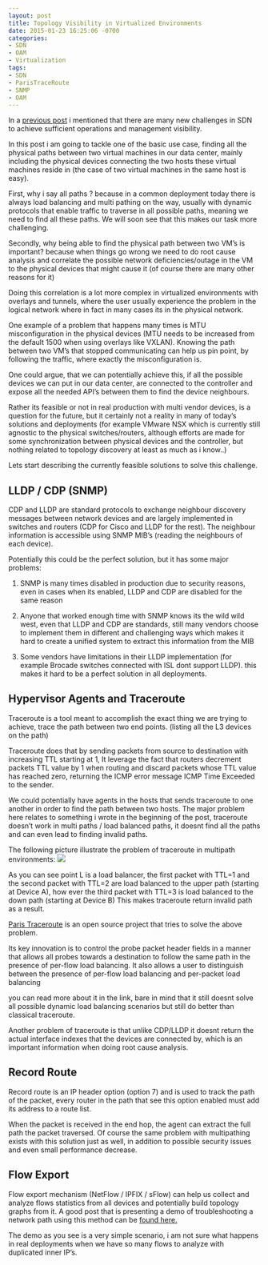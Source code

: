 ```yaml
---
layout: post
title: Topology Visibility in Virtualized Environments
date: 2015-01-23 16:25:06 -0700
categories:
- SDN
- OAM
- Virtualization
tags:
- SDN
- ParisTraceRoute
- SNMP
- OAM
---
```


In a [previous post](http://galsagie.github.io/oam/virtualization/2015/01/15/mss-clamping/) i mentioned that there are many new challenges in SDN to achieve sufficient operations and management visibility.

In this post i am going to tackle one of the basic use case, finding all the physical paths between two virtual machines in our data center, mainly including the physical devices connecting the two hosts these virtual machines reside in (the case of two virtual machines in the same host is easy).

First, why i say all paths ? because in a common deployment today there is always load balancing and multi pathing on the way, usually with dynamic protocols that enable traffic to traverse in all possible paths, meaning we need to find all these paths.
We will soon see that this makes our task more challenging.

Secondly, why being able to find the physical path between two VM’s is important? because when things go wrong we need to do root cause analysis and correlate the possible network deficiencies/outage in the VM to the physical devices that might cause it (of course there are many other reasons for it)

Doing this correlation is a lot more complex in virtualized environments with overlays and tunnels, where the user usually experience the problem in the logical network where in fact in many cases its in the physical network.

One example of a problem that happens many times is MTU misconfiguration in the physical devices (MTU needs to be increased from the default 1500 when using overlays like VXLAN).
Knowing the path between two VM’s that stopped communicating can help us pin point, by following the traffic, where exactly the misconfiguration is.

One could argue, that we can potentially achieve this, if all the possible devices we can put in our data center, are connected to the controller and expose all the needed API’s between them to find the device neighbours.

Rather its feasible or not in real production with multi vendor devices, is a question for the future, but it certainly not a reality in many of today’s solutions and deployments (for example VMware NSX which is currently still agnostic to the physical switches/routers, although efforts are made for some synchronization between physical devices and the controller, but nothing related to topology discovery at least as much as i know..)

Lets start describing the currently feasible solutions to solve this challenge.

## LLDP / CDP (SNMP)

CDP and LLDP are standard protocols to exchange neighbour discovery messages between network devices and are largely implemented in switches and routers (CDP for Cisco and LLDP for the rest).
The neighbour information is accessible using SNMP MIB’s (reading the neighbours of each device).

Potentially this could be the perfect solution, but it has some major problems:

1) SNMP is many times disabled in production due to security reasons, even in cases when its enabled, LLDP and CDP are disabled for the same reason

2) Anyone that worked enough time with SNMP knows its the wild wild west, even that LLDP and CDP are standards, still many vendors choose to implement them in different and challenging ways which makes it hard to create a unified system to extract this information from the MIB 

3) Some vendors have limitations in their LLDP implementation (for example Brocade switches connected with ISL dont support LLDP).  this makes it hard to be a perfect solution in all deployments.

## Hypervisor Agents and Traceroute

Traceroute is a tool meant to accomplish the exact thing we are trying to achieve, trace the path between two end points. (listing all the L3 devices on the path)

Traceroute does that by sending packets from source to destination with increasing TTL starting at 1, It leverage the fact that routers decrement packets TTL value by 1 when routing and discard packets whose TTL value has reached zero, returning the ICMP error message ICMP Time Exceeded to the sender.

We could potentially have agents in the hosts that sends traceroute to one another in order to find the path between two hosts.
The major problem here relates to something i wrote in the beginning of the post, traceroute doesn’t work in multi paths / load balanced paths, it doesnt find all the paths and can even lead to finding invalid paths.

The following picture illustrate the problem of traceroute in multipath environments:
<img src="http://paris-traceroute.net/images/load_balancer.gif" />

As you can see point L is a load balancer, the first packet with TTL=1 and the second packet with TTL=2 are load balanced to the upper path (starting at Device A), how ever the third packet with TTL=3 is load balanced to the down path (starting at Device B)
This makes traceroute return invalid path as a result.
 
[Paris Traceroute](http://www.paris-traceroute.net/) is an open source project that tries to solve the above problem.

Its key innovation is to control the probe packet header fields in a manner that allows all probes towards a destination to follow the same path in the presence of per-flow load balancing. It also allows a user to distinguish between the presence of per-flow load balancing and per-packet load balancing

you can read more about it in the link, bare in mind that it still doesnt solve all possible dynamic load balancing scenarios but still do better than classical traceroute.

Another problem of traceroute is that unlike CDP/LLDP it doesnt return the actual interface indexes that the devices are connected by, which is an important information when doing root cause analysis.

## Record Route

Record route is an IP header option (option 7) and is used to track the path of the packet, every router in the path that see this option enabled must add its address to a route list.

When the packet is received in the end hop, the agent can extract the full path the packet traversed.
Of course the same problem with multipathing exists with this solution just as well, in addition to possible security issues and even small performance decrease.

## Flow Export

Flow export mechanism (NetFlow / IPFIX / sFlow) can help us collect and analyze flows statistics from all devices and potentially build topology graphs from it.
A good post that is presenting a demo of troubleshooting a network path using this method can be [found here.](http://bradhedlund.com/2014/09/02/demo-end-to-end-hop-by-hop-physical-and-virtual-network-flow-visibility-with-nsx/)

The demo as you see is a very simple scenario, i am not sure what happens in real deployments when we have so many flows to analyze with duplicated inner IP’s.

